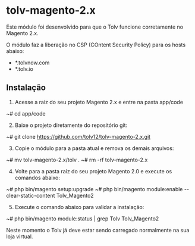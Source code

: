 # tolv-magento-2.x

Este módulo foi desenvolvido para que o Tolv funcione corretamente no Magento 2.x.

O módulo faz a liberação no CSP (COntent Security Policy) para os hosts abaixo:

- \*.tolvnow.com
- \*.tolv.io

## Instalação

1. Acesse a raiz do seu projeto Magento 2.x e entre na pasta app/code

~# cd app/code

2. Baixe o projeto diretamente do repositório git:

~# git clone https://github.com/tolv12/tolv-magento-2.x.git

3. Copie o módulo para a pasta atual e remova os demais arquivos:

~# mv tolv-magento-2.x/tolv .
~# rm -rf tolv-magento-2.x

4. Volte para a pasta raiz do seu projeto Magento 2.0 e execute os comandos abaixo:

~# php bin/magento setup:upgrade
~# php bin/magento module:enable --clear-static-content Tolv_Magento2

5. Execute o comando abaixo para validar a instalação:

~# php bin/magento module:status | grep Tolv
Tolv_Magento2

Neste momento o Tolv já deve estar sendo carregado normalmente na sua loja virtual.
